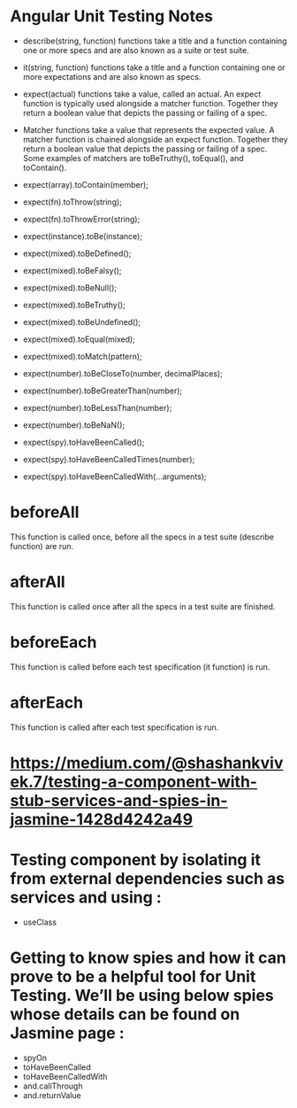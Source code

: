 # Angular Unit Testing Notes

- describe(string, function) functions take a title and a function containing one or more specs and are also known as a suite or test suite.

- it(string, function) functions take a title and a function containing one or more expectations and are also known as specs.

- expect(actual) functions take a value, called an actual. An expect function is typically used alongside a matcher function. Together they return a boolean value that depicts the passing or failing of a spec.

- Matcher functions take a value that represents the expected value. A matcher function is chained alongside an expect function. Together they return a boolean value that depicts the passing or failing of a spec. Some examples of matchers are toBeTruthy(), toEqual(), and toContain().

- expect(array).toContain(member);
- expect(fn).toThrow(string);
- expect(fn).toThrowError(string);
- expect(instance).toBe(instance);
- expect(mixed).toBeDefined();
- expect(mixed).toBeFalsy();
- expect(mixed).toBeNull();
- expect(mixed).toBeTruthy();
- expect(mixed).toBeUndefined();
- expect(mixed).toEqual(mixed);
- expect(mixed).toMatch(pattern);
- expect(number).toBeCloseTo(number, decimalPlaces);
- expect(number).toBeGreaterThan(number);
- expect(number).toBeLessThan(number);
- expect(number).toBeNaN();
- expect(spy).toHaveBeenCalled();
- expect(spy).toHaveBeenCalledTimes(number);
- expect(spy).toHaveBeenCalledWith(...arguments);

# beforeAll
This function is called once, before all the specs in a test suite (describe function) are run.

# afterAll
This function is called once after all the specs in a test suite are finished.

# beforeEach
This function is called before each test specification (it function) is run.

# afterEach
This function is called after each test specification is run.


# https://medium.com/@shashankvivek.7/testing-a-component-with-stub-services-and-spies-in-jasmine-1428d4242a49

# Testing component by isolating it from external dependencies such as services and using :
- useClass
# Getting to know spies and how it can prove to be a helpful tool for Unit Testing. We’ll be using below spies whose details can be found on Jasmine page :
- spyOn
- toHaveBeenCalled
- toHaveBeenCalledWith
- and.callThrough
- and.returnValue